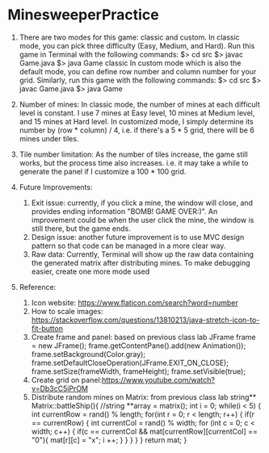 # MinesweeperPractice
1. There are two modes for this game: classic and custom.
   In classic mode, you can pick three difficulty (Easy, Medium, and Hard). 
   Run this game in Terminal with the following commands:
   		$> cd src
		$> javac Game.java
		$> java Game classic
   In custom mode which is also the default mode, you can define row number and column number for your grid. 
   Similarly, run this game with the following commands:
   		$> cd src
   		$> javac Game.java
   		$> java Game

2. Number of mines:
   In classic mode, the number of mines at each difficult level is constant. I use 7 mines at Easy level,
   10 mines at Medium level, and 15 mines at Hard level.
   In customized mode, I simply determine its number by (row * column) / 4, i.e. if there's a 5 * 5 grid, 
   there will be 6 mines under tiles.

3. Tile number limitation:
   As the number of tiles increase, the game still works, but the process time also increases. 
   i.e. it may take a while to generate the panel if I customize a 100 * 100 grid.
   
4. Future Improvements: 
    1) Exit issue: currently, if you click a mine, the window will close, and provides ending information
               "BOMB! GAME OVER:)". An improvement could be when the user click the mine, the window is still there,
               but the game ends.
    2) Design issue: another future improvement is to use MVC design pattern so that code can be managed in a more clear way.
    3) Raw data: Currently, Terminal will show up the raw data containing the generated matrix after distributing mines. To make debugging easier,
		 create one more mode used 

5. Reference:
	1) Icon website: https://www.flaticon.com/search?word=number
	2) How to scale images: https://stackoverflow.com/questions/13810213/java-stretch-icon-to-fit-button
	3) Create frame and panel: based on previous class lab
			JFrame frame = new JFrame();
	    		frame.getContentPane().add(new Animation());
	    		frame.setBackground(Color.gray);
	    		frame.setDefaultCloseOperation(JFrame.EXIT_ON_CLOSE);
	    		frame.setSize(frameWidth, frameHeight);
	    		frame.setVisible(true);
	4) Create grid on panel:https://www.youtube.com/watch?v=Db3cC5iPrOM
	5) Distribute random mines on Matrix: from previous class lab
			string** Matrix::battleShip(){
			    //string **array = matrix();
				int i = 0;
				while(i < 5) {
					int currentRow = rand() % length;
					for(int r = 0; r < length; r++) {
						if(r == currentRow) {
							int currentCol = rand() % width;
							for (int c = 0; c < width; c++) {
								if(c == currentCol && mat[currentRow][currentCol] == "0"){
									mat[r][c] = "x";
									i ++;
								}
							}
						}
					}
				}
				return mat;
			}
